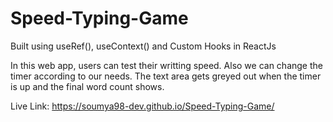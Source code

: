 # Speed-Typing-Game

Built using useRef(), useContext() and Custom Hooks in ReactJs

In this web app, users can test their writting speed. Also we can change the timer according to our needs. The text area gets greyed out when the timer is up and the final word count shows.

Live Link: https://soumya98-dev.github.io/Speed-Typing-Game/
